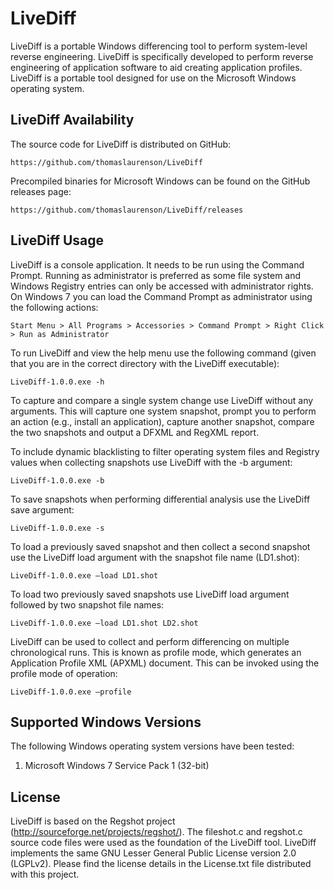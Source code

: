 # LiveDiff
LiveDiff is a portable Windows differencing tool to perform system-level reverse engineering. LiveDiff is specifically developed to perform reverse engineering of application software to aid creating application profiles. LiveDiff is a portable tool designed for use on the Microsoft Windows operating system. 

## LiveDiff Availability

The source code for LiveDiff is distributed on GitHub: 

`https://github.com/thomaslaurenson/LiveDiff`

Precompiled binaries for Microsoft Windows can be found on the GitHub releases page:

`https://github.com/thomaslaurenson/LiveDiff/releases`

## LiveDiff Usage

LiveDiff is a console application. It needs to be run using the Command Prompt. Running as administrator is preferred as some file system and Windows Registry entries can only be accessed with administrator rights. On Windows 7 you can load the Command Prompt as administrator using the following actions:

`Start Menu > All Programs > Accessories > Command Prompt > Right Click > Run as Administrator`

To run LiveDiff and view the help menu use the following command (given that you are in the correct directory with the LiveDiff executable):

`LiveDiff-1.0.0.exe -h`

To capture and compare a single system change use LiveDiff without any arguments. This will capture one system snapshot, prompt you to perform an action (e.g., install an application), capture another snapshot, compare the two snapshots and output a DFXML and RegXML report.

To include dynamic blacklisting to filter operating system files and Registry values when collecting snapshots use LiveDiff with the -b argument:

`LiveDiff-1.0.0.exe -b`

To save snapshots when performing differential analysis use the LiveDiff save argument:

`LiveDiff-1.0.0.exe -s`

To load a previously saved snapshot and then collect a second snapshot use the LiveDiff load argument with the snapshot file name (LD1.shot):

`LiveDiff-1.0.0.exe –load LD1.shot`

To load two previously saved snapshots use LiveDiff load argument followed by two snapshot file names:

`LiveDiff-1.0.0.exe –load LD1.shot LD2.shot`

LiveDiff can be used to collect and perform differencing on multiple chronological runs. This is known as profile mode, which generates an Application Profile XML (APXML) document. This can be invoked using the profile mode of operation:

`LiveDiff-1.0.0.exe –profile`

## Supported Windows Versions

The following Windows operating system versions have been tested:

1. Microsoft Windows 7 Service Pack 1 (32-bit)

## License

LiveDiff is based on the Regshot project (http://sourceforge.net/projects/regshot/). The fileshot.c and regshot.c source code files were used as the foundation of the LiveDiff tool. LiveDiff implements the same GNU Lesser General Public License version 2.0 (LGPLv2). Please find the license details in the License.txt file distributed with this project.

